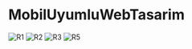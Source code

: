 # MobilUyumluWebTasarim
![R1](https://github.com/damilakaya/MobilUyumluWebTasarim/assets/99400777/13b85d4b-a154-4545-8210-7a682fc71e00)
![R2](https://github.com/damilakaya/MobilUyumluWebTasarim/assets/99400777/79ac5600-1518-48b3-8150-52c0ea375ac6)
![R3](https://github.com/damilakaya/MobilUyumluWebTasarim/assets/99400777/2c80b0db-cbd2-403c-a17c-366665e93e60)
![R5](https://github.com/damilakaya/MobilUyumluWebTasarim/assets/99400777/4f34b2fb-eb4b-42ab-9091-7a57dd55d761)
